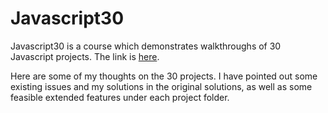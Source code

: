 # Javascript30

Javascript30 is a course which demonstrates walkthroughs of 30 Javascript projects. The link is [here](https://javascript30.com/).

Here are some of my thoughts on the 30 projects. I have pointed out some existing issues and my solutions in the original solutions, as well as some feasible extended features under each project folder.